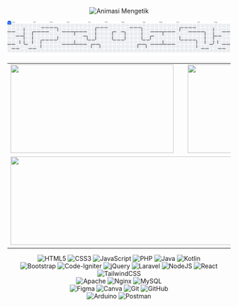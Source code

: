 <p align="center">
  <img src="https://readme-typing-svg.herokuapp.com?font=Fira+Code&size=28&pause=1000&color=0A900F&center=true&vCenter=true&width=600&lines=Selamat+Datang+di+Profil+Saya+👋;Let's+Code+🚀" alt="Animasi Mengetik" />
</p>

<div align="center">

<picture>
  <source media="(prefers-color-scheme: dark)" srcset="https://raw.githubusercontent.com/ReykaMR/ReykaMR/output/pacman-contribution-graph-dark.svg">
  <source media="(prefers-color-scheme: light)" srcset="https://raw.githubusercontent.com/ReykaMR/ReykaMR/output/pacman-contribution-graph.svg">
  <img alt="pacman contribution graph" src="https://raw.githubusercontent.com/ReykaMR/ReykaMR/output/pacman-contribution-graph.svg">
</picture>

<table style="border: none;">
  <tr style="border: none;">
    <td style="border: none;">
      <img src="https://github-readme-stats.vercel.app/api?username=ReykaMR&theme=neon&hide_border=false&include_all_commits=false&count_private=false" width="368" height="200"/>
    </td>
    <td style="border: none;">
      <img src="https://nirzak-streak-stats.vercel.app/?user=ReykaMR&theme=neon&hide_border=false" width="400" height="200"/>
    </td>
  </tr>
  <tr style="border: none;">
    <td colspan="2" align="center" style="border: none;">
      <img src="https://github-readme-stats.vercel.app/api/top-langs/?username=ReykaMR&theme=neon&hide_border=false&include_all_commits=false&count_private=false&layout=compact" width="820" height="200"/>
    </td>
  </tr>
</table>

![HTML5](https://img.shields.io/badge/html5-%23E34F26.svg?style=for-the-badge&logo=html5&logoColor=white) 
![CSS3](https://img.shields.io/badge/css3-%231572B6.svg?style=for-the-badge&logo=css3&logoColor=white) 
![JavaScript](https://img.shields.io/badge/javascript-%23323330.svg?style=for-the-badge&logo=javascript&logoColor=%23F7DF1E) 
![PHP](https://img.shields.io/badge/php-%23777BB4.svg?style=for-the-badge&logo=php&logoColor=white) 
![Java](https://img.shields.io/badge/java-%23ED8B00.svg?style=for-the-badge&logo=openjdk&logoColor=white) 
![Kotlin](https://img.shields.io/badge/kotlin-%237F52FF.svg?style=for-the-badge&logo=kotlin&logoColor=white)  
![Bootstrap](https://img.shields.io/badge/bootstrap-%238511FA.svg?style=for-the-badge&logo=bootstrap&logoColor=white) 
![Code-Igniter](https://img.shields.io/badge/CodeIgniter-%23EF4223.svg?style=for-the-badge&logo=codeIgniter&logoColor=white) 
![jQuery](https://img.shields.io/badge/jquery-%230769AD.svg?style=for-the-badge&logo=jquery&logoColor=white) 
![Laravel](https://img.shields.io/badge/laravel-%23FF2D20.svg?style=for-the-badge&logo=laravel&logoColor=white) 
![NodeJS](https://img.shields.io/badge/node.js-6DA55F?style=for-the-badge&logo=node.js&logoColor=white) 
![React](https://img.shields.io/badge/react-%2320232a.svg?style=for-the-badge&logo=react&logoColor=%2361DAFB) 
![TailwindCSS](https://img.shields.io/badge/tailwindcss-%2338B2AC.svg?style=for-the-badge&logo=tailwind-css&logoColor=white)  
![Apache](https://img.shields.io/badge/apache-%23D42029.svg?style=for-the-badge&logo=apache&logoColor=white) 
![Nginx](https://img.shields.io/badge/nginx-%23009639.svg?style=for-the-badge&logo=nginx&logoColor=white) 
![MySQL](https://img.shields.io/badge/mysql-4479A1.svg?style=for-the-badge&logo=mysql&logoColor=white)  
![Figma](https://img.shields.io/badge/figma-%23F24E1E.svg?style=for-the-badge&logo=figma&logoColor=white) 
![Canva](https://img.shields.io/badge/Canva-%2300C4CC.svg?style=for-the-badge&logo=Canva&logoColor=white) 
![Git](https://img.shields.io/badge/git-%23F05033.svg?style=for-the-badge&logo=git&logoColor=white) 
![GitHub](https://img.shields.io/badge/github-%23121011.svg?style=for-the-badge&logo=github&logoColor=white)  
![Arduino](https://img.shields.io/badge/-Arduino-00979D?style=for-the-badge&logo=Arduino&logoColor=white) 
![Postman](https://img.shields.io/badge/Postman-FF6C37?style=for-the-badge&logo=postman&logoColor=white) 

</div>
